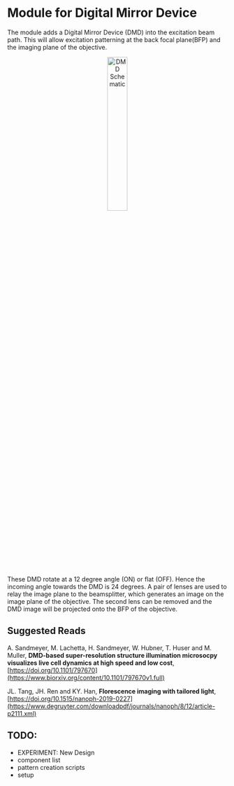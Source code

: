 # Module for Digital Mirror Device

The module adds a Digital Mirror Device (DMD) into the excitation beam path. This will allow excitation patterning at the back focal plane(BFP) and the imaging plane of the objective.


<p align="center">
	<img src="https://github.com/YipLab/IX83-Modules/blob/master/DMD/images/schematic.png" alt="DMD Schematic" width="30%">
</p>


These DMD rotate at a 12 degree angle (ON) or flat (OFF). Hence the incoming angle towards the DMD is 24 degrees. A pair of lenses are used to relay the image plane to the beamsplitter, which generates an image on the image plane of the objective. The second lens can be removed and the DMD image will be projected onto the BFP of the objective.

## Suggested Reads

A. Sandmeyer, M. Lachetta, H. Sandmeyer, W. Hubner, T. Huser and M. Muller, **DMD-based super-resolution structure illumination microsocpy visualizes live cell dynamics at high speed and low cost**, [https://doi.org/10.1101/797670](https://www.biorxiv.org/content/10.1101/797670v1.full)

JL. Tang, JH. Ren and KY. Han, **Florescence imaging with tailored light**, [https://doi.org/10.1515/nanoph-2019-0227](https://www.degruyter.com/downloadpdf/journals/nanoph/8/12/article-p2111.xml)


## TODO:
* EXPERIMENT: New Design
* component list
* pattern creation scripts
* setup
